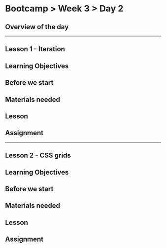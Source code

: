 # Bootcamp > Week 3 > Day 2

## Overview of the day

----

## Lesson 1 - Iteration

## Learning Objectives

## Before we start

## Materials needed

## Lesson

## Assignment

----

## Lesson 2 - CSS grids

## Learning Objectives

## Before we start

## Materials needed

## Lesson

## Assignment